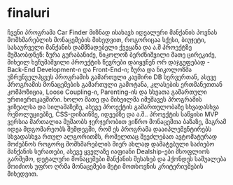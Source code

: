 # finaluri
ჩვენი პროგრამა Car Finder მიზნად ისახავს იდეალური მანქანის პოვნას მომხმარებლის მონაცემების მიხედვით, როგორიცაა სქესი, ბიუჯეტი, სასაურველი მანქანის დამმზადებელი ქვეყანა და ა.შ
პროექტზე მუშაობდნენ:
ზურა გურაბანიძე, ნიკოლოზ ბერძნიშვილი
მათე ცირეკიძე, მიხეილ ხეჩუმაშვილი
პროექტის წევრები დაიყვნენ ორ დაჯგუფებად - Back-End Development-ი და Front-End-ი;
ზურა და ნიკოლოზმა უზრუნველჰყვეს პროგრამის გამართული კავშირი DB სერვერთან, ასევე პროგრამის მონაცემების გამართული გამოტანა, კლასების ერთმანეთთან კომპოზიცია, Loose Coupling-ი, Parenting-ის და სხვათა გამართული ურთიერთკავშირი.
ხოლო მათე და მიხეილმა იმუშავეს პროგრამის ვიზუალსა და სილამაზეზე, ასევე პროექტის გამართულობაზე სხვადასხვა რეზოლუციებზე, CSS-დიზაინზე, იდეებზე და ა.შ..
პროექტის საწყისი MVP ვერსია მართალია მუშაობს ჯერჯერობით ვიწრო მონაცემთა ბაზაზე, მაგრამ იდეა მდგომარეობს შემდეგში, რომ ეს პროგრამა დააიპლემენტირებს სხვადასხვა რთულ ალგორითმს, რომელთაც შეეძლებათ ავტომატურად მოძებნოს როგორც მომხმარებლის მიერ ახლად დამატებული საძიებო მანქანის სურათები, ასევე ყველაზე იაფიანი Dealship-ები მსოფლიოს გარშემო, დეტალური მონაცემები მანქანის შესახებ და ჰქონდეს საშუალება მოიძიოს უფრო ღრმა მონაცემები მეტი მოთხოვნის კრიტერიუმების მიხედვით.
